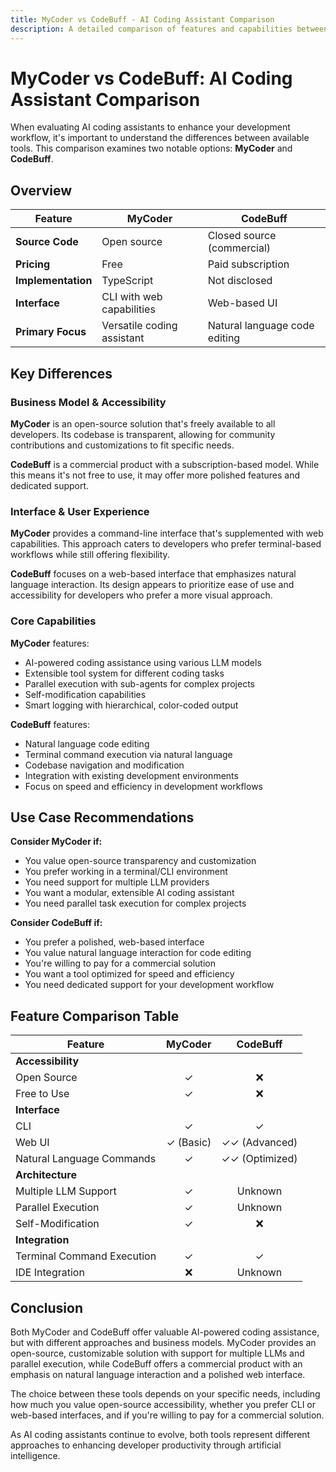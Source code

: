```yaml
---
title: MyCoder vs CodeBuff - AI Coding Assistant Comparison
description: A detailed comparison of features and capabilities between MyCoder and CodeBuff AI coding assistants
---
```


# MyCoder vs CodeBuff: AI Coding Assistant Comparison

When evaluating AI coding assistants to enhance your development workflow, it's important to understand the differences between available tools. This comparison examines two notable options: **MyCoder** and **CodeBuff**.

## Overview

| Feature            | MyCoder                    | CodeBuff                      |
| ------------------ | -------------------------- | ----------------------------- |
| **Source Code**    | Open source                | Closed source (commercial)    |
| **Pricing**        | Free                       | Paid subscription             |
| **Implementation** | TypeScript                 | Not disclosed                 |
| **Interface**      | CLI with web capabilities  | Web-based UI                  |
| **Primary Focus**  | Versatile coding assistant | Natural language code editing |

## Key Differences

### Business Model & Accessibility

**MyCoder** is an open-source solution that's freely available to all developers. Its codebase is transparent, allowing for community contributions and customizations to fit specific needs.

**CodeBuff** is a commercial product with a subscription-based model. While this means it's not free to use, it may offer more polished features and dedicated support.

### Interface & User Experience

**MyCoder** provides a command-line interface that's supplemented with web capabilities. This approach caters to developers who prefer terminal-based workflows while still offering flexibility.

**CodeBuff** focuses on a web-based interface that emphasizes natural language interaction. Its design appears to prioritize ease of use and accessibility for developers who prefer a more visual approach.

### Core Capabilities

**MyCoder** features:

- AI-powered coding assistance using various LLM models
- Extensible tool system for different coding tasks
- Parallel execution with sub-agents for complex projects
- Self-modification capabilities
- Smart logging with hierarchical, color-coded output

**CodeBuff** features:

- Natural language code editing
- Terminal command execution via natural language
- Codebase navigation and modification
- Integration with existing development environments
- Focus on speed and efficiency in development workflows

## Use Case Recommendations

**Consider MyCoder if:**

- You value open-source transparency and customization
- You prefer working in a terminal/CLI environment
- You need support for multiple LLM providers
- You want a modular, extensible AI coding assistant
- You need parallel task execution for complex projects

**Consider CodeBuff if:**

- You prefer a polished, web-based interface
- You value natural language interaction for code editing
- You're willing to pay for a commercial solution
- You want a tool optimized for speed and efficiency
- You need dedicated support for your development workflow

## Feature Comparison Table

| Feature                    |  MyCoder  |    CodeBuff    |
| -------------------------- | :-------: | :------------: |
| **Accessibility**          |           |                |
| Open Source                |     ✓     |       ❌       |
| Free to Use                |     ✓     |       ❌       |
| **Interface**              |           |                |
| CLI                        |     ✓     |       ✓        |
| Web UI                     | ✓ (Basic) | ✓✓ (Advanced)  |
| Natural Language Commands  |     ✓     | ✓✓ (Optimized) |
| **Architecture**           |           |                |
| Multiple LLM Support       |     ✓     |    Unknown     |
| Parallel Execution         |     ✓     |    Unknown     |
| Self-Modification          |     ✓     |       ❌       |
| **Integration**            |           |                |
| Terminal Command Execution |     ✓     |       ✓        |
| IDE Integration            |    ❌     |    Unknown     |

## Conclusion

Both MyCoder and CodeBuff offer valuable AI-powered coding assistance, but with different approaches and business models. MyCoder provides an open-source, customizable solution with support for multiple LLMs and parallel execution, while CodeBuff offers a commercial product with an emphasis on natural language interaction and a polished web interface.

The choice between these tools depends on your specific needs, including how much you value open-source accessibility, whether you prefer CLI or web-based interfaces, and if you're willing to pay for a commercial solution.

As AI coding assistants continue to evolve, both tools represent different approaches to enhancing developer productivity through artificial intelligence.
